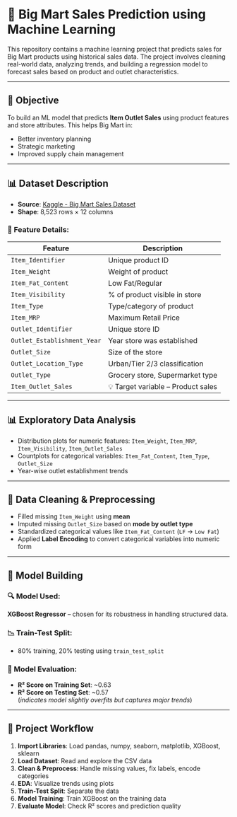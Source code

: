 # 🛒 Big Mart Sales Prediction using Machine Learning

This repository contains a machine learning project that predicts sales for Big Mart products using historical sales data. The project involves cleaning real-world data, analyzing trends, and building a regression model to forecast sales based on product and outlet characteristics.

---

## 📌 Objective

To build an ML model that predicts **Item Outlet Sales** using product features and store attributes. This helps Big Mart in:
- Better inventory planning
- Strategic marketing
- Improved supply chain management

---

## 📊 Dataset Description

- **Source**: [Kaggle - Big Mart Sales Dataset](https://www.kaggle.com/datasets/brijbhushannanda1979/bigmart-sales-data)
- **Shape**: 8,523 rows × 12 columns

### 🔑 Feature Details:
| Feature | Description |
|---------|-------------|
| `Item_Identifier` | Unique product ID |
| `Item_Weight` | Weight of product |
| `Item_Fat_Content` | Low Fat/Regular |
| `Item_Visibility` | % of product visible in store |
| `Item_Type` | Type/category of product |
| `Item_MRP` | Maximum Retail Price |
| `Outlet_Identifier` | Unique store ID |
| `Outlet_Establishment_Year` | Year store was established |
| `Outlet_Size` | Size of the store |
| `Outlet_Location_Type` | Urban/Tier 2/3 classification |
| `Outlet_Type` | Grocery store, Supermarket type |
| `Item_Outlet_Sales` | 💡 Target variable – Product sales |

---

## 📊 Exploratory Data Analysis

- Distribution plots for numeric features: `Item_Weight`, `Item_MRP`, `Item_Visibility`, `Item_Outlet_Sales`
- Countplots for categorical variables: `Item_Fat_Content`, `Item_Type`, `Outlet_Size`
- Year-wise outlet establishment trends

---

## 🧹 Data Cleaning & Preprocessing

- Filled missing `Item_Weight` using **mean**
- Imputed missing `Outlet_Size` based on **mode by outlet type**
- Standardized categorical values like `Item_Fat_Content` (`LF` → `Low Fat`)
- Applied **Label Encoding** to convert categorical variables into numeric form

---

## 🧠 Model Building

### 🔍 Model Used:  
**XGBoost Regressor** – chosen for its robustness in handling structured data.

### 📉 Train-Test Split:
- 80% training, 20% testing using `train_test_split`

### 🧪 Model Evaluation:
- **R² Score on Training Set**: ~0.63  
- **R² Score on Testing Set**: ~0.57  
(*indicates model slightly overfits but captures major trends*)

---

## 📁 Project Workflow

1. **Import Libraries**: Load pandas, numpy, seaborn, matplotlib, XGBoost, sklearn
2. **Load Dataset**: Read and explore the CSV data
3. **Clean & Preprocess**: Handle missing values, fix labels, encode categories
4. **EDA**: Visualize trends using plots
5. **Train-Test Split**: Separate the data
6. **Model Training**: Train XGBoost on the training data
7. **Evaluate Model**: Check R² scores and prediction quality

